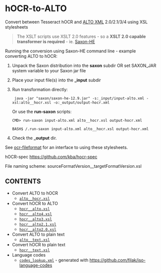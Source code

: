 # hOCR-to-ALTO
Convert between Tesseract hOCR and [ALTO XML](https://www.loc.gov/standards/alto/) 2.0/2.1/3/4 using XSL stylesheets

> The XSLT scripts use XSLT 2.0 features - so a **XSLT 2.0
capable transformer is required** - ie. [Saxon-HE](https://github.com/Saxonica/Saxon-HE/releases)

Running the conversion using Saxon-HE command line - example converting ALTO to hOCR:

1. Unpack the Saxon distribution into the **saxon** subdir OR set SAXON_JAR system variable to your Saxon jar file
2. Place your input file(s) into the **_input** subdir
3. Run transformation directly:

        java -jar "saxon/saxon-he-12.9.jar" -s:_input/input-alto.xml -xsl:alto__hocr.xsl -o:_output/output-hocr.xml

   Or use the **run-saxon** scripts:

       CMD> run-saxon input-alto.xml alto__hocr.xsl output-hocr.xml

       BASH$ /.run-saxon input-alto.xml alto__hocr.xsl output-hocr.xml

 5. Check the **_output** dir. 


See [ocr-fileformat](https://github.com/UB-Mannheim/ocr-fileformat) for an
interface to using these stylesheets.

hOCR-spec https://github.com/kba/hocr-spec

File naming scheme:   sourceFormatVersion__targetFormatVersion.xsl

## CONTENTS

  * Convert ALTO to hOCR
    * [`alto__hocr.xsl`](./alto__hocr.xsl) 
  * Convert hOCR to ALTO
    * [`hocr__alto.xsl`](./hocr__alto.xsl)
    * [`hocr__alto4.xsl`](./hocr__alto4.xsl)
    * [`hocr__alto3.xsl`](./hocr__alto3.xsl)
    * [`hocr__alto2.1.xsl`](./hocr__alto2.1.xsl)     
    * [`hocr__alto2.0.xsl`](./hocr__alto2.0.xsl) 
  * Convert ALTO to plain text
    * [`alto__text.xsl`](./alto__text.xsl)
  * Convert hOCR to plain text
    * [`hocr__text.xsl`](./hocr__text.xsl)
  * Language codes
    * [`codes_lookup.xml`](./codes_lookup.xml) - generated with https://github.com/filak/iso-language-codes
